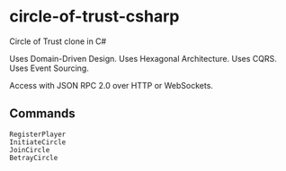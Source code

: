 # circle-of-trust-csharp
Circle of Trust clone in C#

Uses Domain-Driven Design.
Uses Hexagonal Architecture.
Uses CQRS.
Uses Event Sourcing.

Access with JSON RPC 2.0 over HTTP or WebSockets.

## Commands
```
RegisterPlayer
InitiateCircle
JoinCircle
BetrayCircle
```
